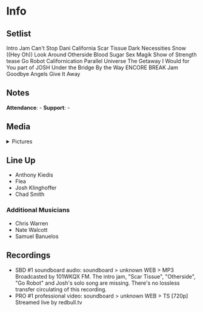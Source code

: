# Info

## Setlist

Intro Jam
Can't Stop
Dani California
Scar Tissue
Dark Necessities
Snow ((Hey Oh))
Look Around
Otherside
Blood Sugar Sex Magik
Show of Strength tease
Go Robot
Californication
Parallel Universe
The Getaway
I Would for You part of JOSH
Under the Bridge
By the Way
ENCORE BREAK
Jam
Goodbye Angels
Give It Away

## Notes

**Attendance**: -
**Support**: -

## Media 

<details>
  <summary>Pictures</summary>
  <!--<img alt="Setlist" title="Setlist" src="_.jpg" height="200" />
  <img alt="Clipping" title="Clipping" src="_.jpg" height="200" />
  <img alt="Flyer" title="Flyer" src="_.jpg" height="200" />-->
</details>

## Line Up

* Anthony Kiedis
* Flea
* Josh Klinghoffer
* Chad Smith

### Additional Musicians

* Chris Warren  
* Nate Walcott  
* Samuel Banuelos

## Recordings

* SBD #1 soundboard audio: soundboard > unknown WEB > MP3 Broadcasted by 101WKQX FM. The intro jam, "Scar Tissue", "Otherside", "Go Robot" and Josh's solo song are missing. There's no lossless transfer circulating of this recording.  
* PRO #1 professional video: soundboard > unknown WEB > TS [720p] Streamed live by redbull.tv
